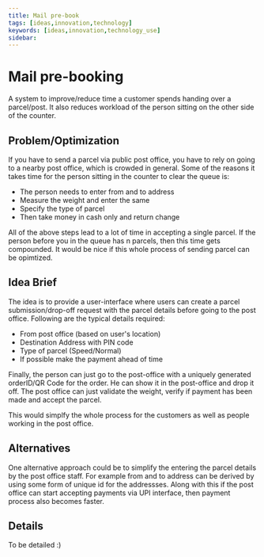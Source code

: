 ```yaml
---
title: Mail pre-book
tags: [ideas,innovation,technology]
keywords: [ideas,innovation,technology_use]
sidebar: 
---
```


# Mail pre-booking 

A system to improve/reduce time a customer spends handing over a parcel/post.
It also reduces workload of the person sitting on the other side of the counter.

## Problem/Optimization
If you have to send a parcel via public post office, you have to rely on going to a nearby post office, which is crowded in general. Some of the reasons it takes time for the person sitting in the counter to clear the queue is: 
- The person needs to enter from and to address
- Measure the weight and enter the same
- Specify the type of parcel
- Then take money in cash only and return change

All of the above steps lead to a lot of time in accepting a single parcel. If the person before you in the queue has n parcels, then this time gets compounded. 
It would be nice if this whole process of sending parcel can be opimtized.

## Idea Brief
The idea is to provide a user-interface where users can create a parcel submission/drop-off request with the parcel details before going to the post office. Following are the typical details required:
- From post office (based on user's location)
- Destination Address with PIN code
- Type of parcel (Speed/Normal)
- If possible make the payment ahead of time

Finally, the person can just go to the post-office with a uniquely generated orderID/QR Code for the order. He can show it in the post-office and drop it off. The post office can just validate the weight, verify if payment has been made and accept the parcel. 

This would simplfy the whole process for the customers as well as people working in the post office.

## Alternatives 
One alternative approach could be to simplify the entering the parcel details by the post office staff. For example from and to address can be derived by using some form of unique id for the addressses. Along with this if the post office can start accepting payments via UPI interface, then payment process also becomes faster.

## Details
To be detailed :) 


